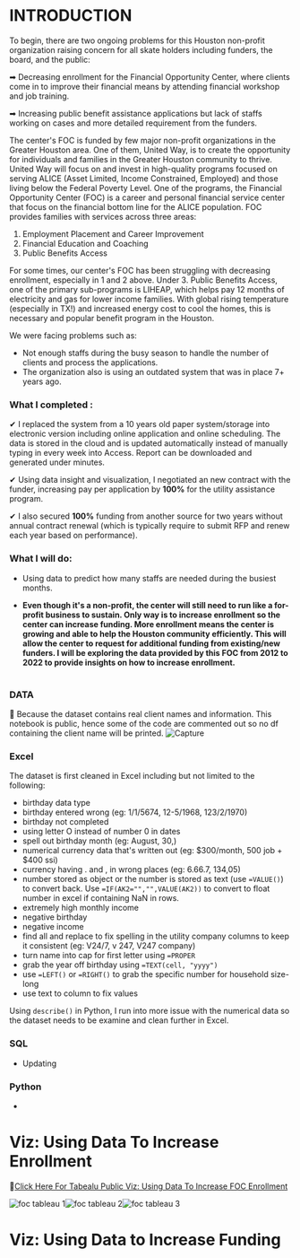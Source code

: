 # INTRODUCTION

To begin, there are two ongoing problems for this Houston non-profit organization raising concern for all skate holders including funders, the board, and the public:

➡ Decreasing enrollment for the Financial Opportunity Center, where clients come in to improve their financial means by attending financial workshop and job training.

➡ Increasing public benefit assistance applications but lack of staffs working on cases and more detailed requirement from the funders.

The center's FOC is funded by few major non-profit organizations in the Greater Houston area. One of them, United Way, is to create the opportunity for individuals and families in the Greater Houston community to thrive. United Way will focus on and invest in high-quality programs focused on serving ALICE (Asset Limited, Income Constrained, Employed) and those living below the Federal Poverty Level.  One of the programs, the Financial Opportunity Center (FOC) is a career and personal financial service center that focus on the financial bottom line for the ALICE population. FOC provides families with services across three areas:

1. Employment Placement and Career Improvement
2. Financial Education and Coaching
3. Public Benefits Access

For some times, our center's FOC has been struggling with decreasing enrollment, especially in 1 and 2 above. Under 3. Public Benefits Access, one of the primary sub-programs is LIHEAP, which helps pay 12 months of electricity and gas for lower income families. With global rising temperature (especially in TX!) and increased energy cost to cool the homes, this is necessary and popular benefit program in the Houston.

We were facing problems such as:
- Not enough staffs during the busy season to handle the number of clients and process the applications. 
- The organization also is using an outdated system that was in place 7+ years ago. 


### What I completed :
✔ I replaced the system from a 10 years old paper system/storage into electronic version including online application and online scheduling. The data is stored in the cloud and is updated automatically instead of manually typing in every week into Access. Report can be downloaded and generated under minutes.

✔ Using data insight and visualization, I negotiated an new contract with the funder, increasing pay per application by **100%** for the utility assistance program. 

✔ I also secured **100%** funding from another source for two years without annual contract renewal (which is typically require to submit RFP and renew each year based on performance).

### What I will do:
- Using data to predict how many staffs are needed during the busiest months.

- **Even though it's a non-profit, the center will still need to run like a for-profit business to sustain. Only way is to increase enrollment so the center can increase funding. More enrollment means the center is growing and able to help the Houston community efficiently. This  will allow the center to request for additional funding from existing/new funders. I will be exploring the data provided by this FOC from 2012 to 2022 to provide insights on how to increase enrollment.**

#

### DATA
🚫 Because the dataset contains real client names and information. This notebook is public, hence some of the code are commented out so no df containing the client name will be printed.
![Capture](https://user-images.githubusercontent.com/62857660/156033093-aa8462b4-7eca-4aab-9460-2e4a98549c73.jpg)


### Excel

The dataset is first cleaned in Excel including but not limited to the following:
- birthday data type
- birthday entered wrong (eg: 1/1/5674, 12-5/1968, 123/2/1970)
- birthday not completed
- using letter O instead of number 0 in dates
- spell out birthday month (eg: August, 30,)
- numerical currency data that's written out (eg: $300/month, 500 job + $400 ssi)
- currency having . and , in wrong places (eg: 6.66.7, 134,05)
- number stored as object or the number is stored as text (use `=VALUE()`) to convert back. Use `=IF(AK2="","",VALUE(AK2))` to convert to float number in excel if containing NaN in rows.
- extremely high monthly income
- negative birthday
- negative income
- find all and replace to fix spelling in the utility company columns to keep it consistent (eg: V24/7, v 247, V247 company)
- turn name into cap for first letter using `=PROPER`
- grab the year off birthday using `=TEXT(cell, "yyyy")`
- use `=LEFT()` or `=RIGHT()` to grab the specific number for household size-long
- use text to column to fix values

Using `describe()` in Python, I run into more issue with the numerical data so the dataset needs to be examine and clean further in Excel. 


### SQL

- Updating


### Python

- 


# Viz: Using Data To Increase Enrollment

🎨[Click Here For Tabealu Public Viz: Using Data To Increase FOC Enrollment](https://public.tableau.com/app/profile/emily.liang7497/viz/IncreaseMemberEnrollmentUsingData/Dashboard1?publish=yes)

![foc tableau 1](https://user-images.githubusercontent.com/62857660/155892915-05e6715a-b578-453e-8df6-2ff8829c2a94.jpg)![foc tableau 2](https://user-images.githubusercontent.com/62857660/155892917-2dcf8192-2a26-4cab-9231-8d9c3ccf6ecd.jpg)![foc tableau 3](https://user-images.githubusercontent.com/62857660/155892919-7eac5787-699b-44ae-b371-ddcaea1dd40b.jpg)

# Viz: Using Data to Increase Funding






